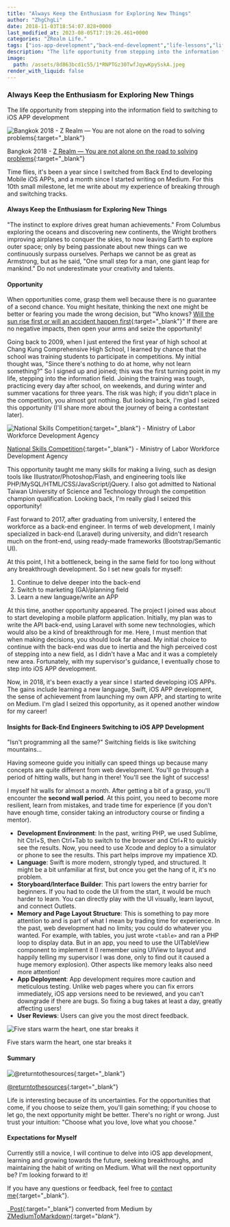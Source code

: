 ```yaml
---
title: "Always Keep the Enthusiasm for Exploring New Things"
author: "ZhgChgLi"
date: 2018-11-03T18:54:07.828+0000
last_modified_at: 2023-08-05T17:19:26.461+0000
categories: "ZRealm Life."
tags: ["ios-app-development","back-end-development","life-lessons","life","medium"]
description: "The life opportunity from stepping into the information field to switching to iOS APP development"
image:
  path: /assets/8d863bcd1c55/1*RNPTGz30TwfJqywKpySskA.jpeg
render_with_liquid: false
---
```


### Always Keep the Enthusiasm for Exploring New Things

The life opportunity from stepping into the information field to switching to iOS APP development



![Bangkok 2018 \- [Z Realm — You are not alone on the road to solving problems](https://medium.com/u/8854784154b8){:target="_blank"}](/assets/8d863bcd1c55/1*RNPTGz30TwfJqywKpySskA.jpeg)

Bangkok 2018 \- [Z Realm — You are not alone on the road to solving problems](https://medium.com/u/8854784154b8){:target="_blank"}

Time flies, it's been a year since I switched from Back End to developing Mobile iOS APPs, and a month since I started writing on Medium. For this 10th small milestone, let me write about my experience of breaking through and switching tracks.
#### Always Keep the Enthusiasm for Exploring New Things

"The instinct to explore drives great human achievements." From Columbus exploring the oceans and discovering new continents, the Wright brothers improving airplanes to conquer the skies, to now leaving Earth to explore outer space; only by being passionate about new things can we continuously surpass ourselves. Perhaps we cannot be as great as Armstrong, but as he said, "One small step for a man, one giant leap for mankind." Do not underestimate your creativity and talents.
#### Opportunity

When opportunities come, grasp them well because there is no guarantee of a second chance. You might hesitate, thinking the next one might be better or fearing you made the wrong decision, but "Who knows? [Will the sun rise first or will an accident happen first](https://www.youtube.com/watch?v=fzuy63eCUKc){:target="_blank"}" If there are no negative impacts, then open your arms and seize the opportunity!

Going back to 2009, when I just entered the first year of high school at Chang Kung Comprehensive High School, I learned by chance that the school was training students to participate in competitions. My initial thought was, "Since there's nothing to do at home, why not learn something?" So I signed up and joined; this was the first turning point in my life, stepping into the information field. Joining the training was tough, practicing every day after school, on weekends, and during winter and summer vacations for three years. The risk was high; if you didn't place in the competition, you almost got nothing. But looking back, I'm glad I seized this opportunity (I'll share more about the journey of being a contestant later).


![[National Skills Competition](https://sc.wdasec.gov.tw/home.jsp?pageno=201111010001){:target="_blank"} \- Ministry of Labor Workforce Development Agency](/assets/8d863bcd1c55/1*VGaABssIbJwjFcPw-Xvr6Q.jpeg)

[National Skills Competition](https://sc.wdasec.gov.tw/home.jsp?pageno=201111010001){:target="_blank"} \- Ministry of Labor Workforce Development Agency

This opportunity taught me many skills for making a living, such as design tools like Illustrator/Photoshop/Flash, and engineering tools like PHP/MySQL/HTML/CSS/JavaScript/jQuery. I also got admitted to National Taiwan University of Science and Technology through the competition champion qualification. Looking back, I'm really glad I seized this opportunity!

Fast forward to 2017, after graduating from university, I entered the workforce as a back-end engineer. In terms of web development, I mainly specialized in back-end (Laravel) during university, and didn't research much on the front-end, using ready-made frameworks (Bootstrap/Semantic UI).

At this point, I hit a bottleneck, being in the same field for too long without any breakthrough development. So I set new goals for myself:
1. Continue to delve deeper into the back-end
2. Switch to marketing (GA)/planning field
3. Learn a new language/write an APP

At this time, another opportunity appeared. The project I joined was about to start developing a mobile platform application. Initially, my plan was to write the API back-end, using Laravel with some new technologies, which would also be a kind of breakthrough for me. Here, I must mention that when making decisions, you should look far ahead. My initial choice to continue with the back-end was due to inertia and the high perceived cost of stepping into a new field, as I didn't have a Mac and it was a completely new area. Fortunately, with my supervisor's guidance, I eventually chose to step into iOS APP development.

Now, in 2018, it's been exactly a year since I started developing iOS APPs. The gains include learning a new language, Swift, iOS APP development, the sense of achievement from launching my own APP, and starting to write on Medium. I'm glad I seized this opportunity, as it opened another window for my career!
#### Insights for Back-End Engineers Switching to iOS APP Development

"Isn't programming all the same?" Switching fields is like switching mountains...

Having someone guide you initially can speed things up because many concepts are quite different from web development. You'll go through a period of hitting walls, but hang in there! You'll see the light of success!

I myself hit walls for almost a month. After getting a bit of a grasp, you'll encounter the **second wall period**. At this point, you need to become more resilient, learn from mistakes, and trade time for experience (if you don't have enough time, consider taking an introductory course or finding a mentor).

- **Development Environment**: In the past, writing PHP, we used Sublime, hit Ctrl+S, then Ctrl+Tab to switch to the browser and Ctrl+R to quickly see the results. Now, you need to use Xcode and deploy to a simulator or phone to see the results. This part helps improve my impatience XD.
- **Language**: Swift is more modern, strongly typed, and structured. It might be a bit unfamiliar at first, but once you get the hang of it, it's no problem.
- **Storyboard/Interface Builder**: This part lowers the entry barrier for beginners. If you had to code the UI from the start, it would be much harder to learn. You can directly play with the UI visually, learn layout, and connect Outlets.
- **Memory and Page Layout Structure**: This is something to pay more attention to and is part of what I mean by trading time for experience. In the past, web development had no limits; you could do whatever you wanted. For example, with tables, you just wrote `<table>` and ran a PHP loop to display data. But in an app, you need to use the UITableView component to implement it (I remember using UIView to layout and happily telling my supervisor I was done, only to find out it caused a huge memory explosion).
Other aspects like memory leaks also need more attention!
- **App Deployment**: App development requires more caution and meticulous testing. Unlike web pages where you can fix errors immediately, iOS app versions need to be reviewed, and you can't downgrade if there are bugs. So fixing a bug takes at least a day, greatly affecting users!
- **User Reviews**: Users can give you the most direct feedback.

![Five stars warm the heart, one star breaks it](/assets/8d863bcd1c55/1*ltK4MF_zb8DjfTQO1qdo0Q.jpeg)

Five stars warm the heart, one star breaks it
#### Summary

![[@returntothesources](http://returntothesources.blogspot.com/2015/02/life-is-like-box-of-chocolates.html){:target="_blank"}](/assets/8d863bcd1c55/1*lpV62VYlzuCUa67iIG2svQ.png)

[@returntothesources](http://returntothesources.blogspot.com/2015/02/life-is-like-box-of-chocolates.html){:target="_blank"}

Life is interesting because of its uncertainties. For the opportunities that come, if you choose to seize them, you'll gain something; if you choose to let go, the next opportunity might be better. There's no right or wrong. Just trust your intuition: "Choose what you love, love what you choose."
#### Expectations for Myself

Currently still a novice, I will continue to delve into iOS app development, learning and growing towards the future, seeking breakthroughs, and maintaining the habit of writing on Medium. What will the next opportunity be? I'm looking forward to it!

If you have any questions or feedback, feel free to [contact me](https://www.zhgchg.li/contact){:target="_blank"}.

_[Post](https://medium.com/zrealm-life/%E6%B0%B8%E9%81%A0%E4%BF%9D%E6%8C%81%E6%8E%A2%E7%B4%A2%E6%96%B0%E4%BA%8B%E7%89%A9%E7%9A%84%E7%86%B1%E5%BF%B1-8d863bcd1c55){:target="_blank"} converted from Medium by [ZMediumToMarkdown](https://github.com/ZhgChgLi/ZMediumToMarkdown){:target="_blank"}._
